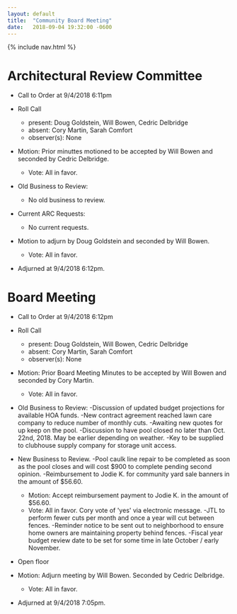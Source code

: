```yaml
---
layout: default
title:  "Community Board Meeting"
date:   2018-09-04 19:32:00 -0600
---
```


{% include nav.html %}

# Architectural Review Committee

- Call to Order at 9/4/2018 6:11pm
- Roll Call
    - present: Doug Goldstein, Will Bowen, Cedric Delbridge
    - absent:  Cory Martin, Sarah Comfort
    - observer(s): None
- Motion: Prior minuttes motioned to be accepted by Will Bowen and seconded by Cedric Delbridge.
  - Vote: All in favor.

- Old Business to Review:
  - No old business to review.

- Current ARC Requests:
  - No current requests.

- Motion to adjurn by Doug Goldstein and seconded by Will Bowen.
  - Vote: All in favor.
- Adjurned at 9/4/2018 6:12pm.

# Board Meeting

- Call to Order at 9/4/2018 6:12pm
- Roll Call
    - present: Doug Goldstein, Will Bowen, Cedric Delbridge
    - absent: Cory Martin, Sarah Comfort
    - observer(s): None

- Motion: Prior Board Meeting Minutes to be accepted by Will Bowen and seconded by Cory Martin.
  - Vote: All in favor.

- Old Business to Review:
  -Discussion of updated budget projections for available HOA funds.
  -New contract agreement reached lawn care company to reduce number of monthly cuts.
  -Awaiting new quotes for up keep on the pool.
  -Discussion to have pool closed no later than Oct. 22nd, 2018. May be earlier depending on weather.
  -Key to be supplied to clubhouse supply company for storage unit access.

- New Business to Review.
  -Pool caulk line repair to be completed as soon as the pool closes and will cost $900 to complete pending second opinion.
  -Reimbursement to Jodie K. for community yard sale banners in the amount of $56.60.
    - Motion: Accept reimbursement payment to Jodie K. in the amount of $56.60.
    - Vote: All in favor. Cory vote of 'yes' via electronic message. 
  -JTL to perform fewer cuts per month and once a year will cut between fences.
  -Reminder notice to be sent out to neighborhood to ensure home owners are maintaining property behind fences.
  -Fiscal year budget review date to be set for some time in late October / early November.
- Open floor
- Motion: Adjurn meeting by Will Bowen. Seconded by Cedric Delbridge. 
  - Vote: All in favor.
- Adjurned at 9/4/2018 7:05pm.
